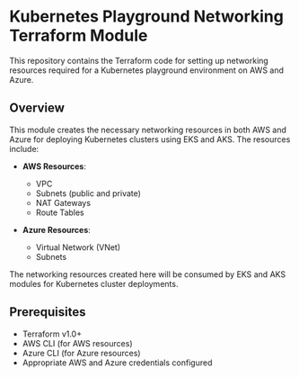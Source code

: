 # Kubernetes Playground Networking Terraform Module

This repository contains the Terraform code for setting up networking resources required for a Kubernetes playground environment on AWS and Azure.

## Overview

This module creates the necessary networking resources in both AWS and Azure for deploying Kubernetes clusters using EKS and AKS. The resources include:

- **AWS Resources**:
    - VPC
    - Subnets (public and private)
    - NAT Gateways
    - Route Tables

- **Azure Resources**:
    - Virtual Network (VNet)
    - Subnets

The networking resources created here will be consumed by EKS and AKS modules for Kubernetes cluster deployments.

## Prerequisites

- Terraform v1.0+
- AWS CLI (for AWS resources)
- Azure CLI (for Azure resources)
- Appropriate AWS and Azure credentials configured
